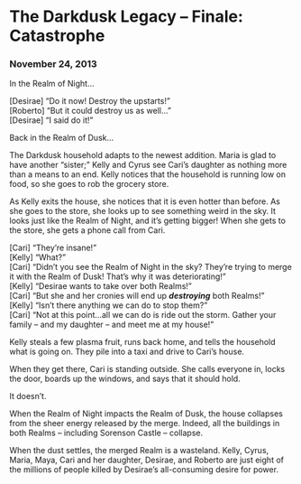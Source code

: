 # The Darkdusk Legacy – Finale: Catastrophe
### November 24, 2013

<div class="darkdusk_night">In the Realm of Night…

[Desirae] “Do it now! Destroy the upstarts!”  
[Roberto] “But it could destroy us as well…”  
[Desirae] “I said do it!”</div>

Back in the Realm of Dusk…

The Darkdusk household adapts to the newest addition. Maria is glad to have another “sister;” Kelly and Cyrus see Cari’s daughter as nothing more than a means to an end. Kelly notices that the household is running low on food, so she goes to rob the grocery store.

As Kelly exits the house, she notices that it is even hotter than before. As she goes to the store, she looks up to see something weird in the sky. It looks just like the Realm of Night, and it’s getting bigger! When she gets to the store, she gets a phone call from Cari.

[Cari] “They’re insane!”  
[Kelly] “What?”  
[Cari] “Didn’t you see the Realm of Night in the sky? They’re trying to merge it with the Realm of Dusk! That’s why it was deteriorating!”  
[Kelly] “Desirae wants to take over both Realms!”  
[Cari] “But she and her cronies will end up *__destroying__* both Realms!”  
[Kelly] “Isn’t there anything we can do to stop them?”  
[Cari] “Not at this point…all we can do is ride out the storm. Gather your family – and my daughter – and meet me at my house!”

Kelly steals a few plasma fruit, runs back home, and tells the household what is going on. They pile into a taxi and drive to Cari’s house.

When they get there, Cari is standing outside. She calls everyone in, locks the door, boards up the windows, and says that it should hold.

It doesn’t.

When the Realm of Night impacts the Realm of Dusk, the house collapses from the sheer energy released by the merge. Indeed, all the buildings in both Realms – including Sorenson Castle – collapse.

When the dust settles, the merged Realm is a wasteland. Kelly, Cyrus, Maria, Maya, Cari and her daughter, Desirae, and Roberto are just eight of the millions of people killed by Desirae’s all-consuming desire for power.
